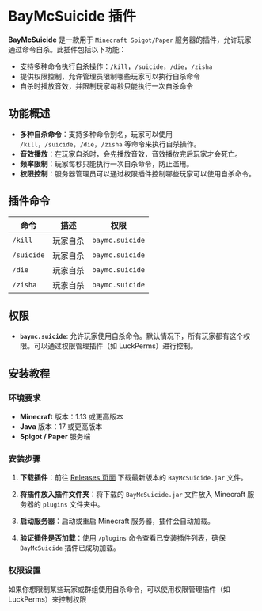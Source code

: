 # BayMcSuicide 插件

**BayMcSuicide** 是一款用于 `Minecraft Spigot/Paper` 服务器的插件，允许玩家通过命令自杀。此插件包括以下功能：

- 支持多种命令执行自杀操作：`/kill`，`/suicide`，`/die`，`/zisha`
- 提供权限控制，允许管理员限制哪些玩家可以执行自杀命令
- 自杀时播放音效，并限制玩家每秒只能执行一次自杀命令

## 功能概述

- **多种自杀命令**：支持多种命令别名，玩家可以使用 `/kill`，`/suicide`，`/die`，`/zisha` 等命令来执行自杀操作。
- **音效播放**：在玩家自杀时，会先播放音效，音效播放完后玩家才会死亡。
- **频率限制**：玩家每秒只能执行一次自杀命令，防止滥用。
- **权限控制**：服务器管理员可以通过权限插件控制哪些玩家可以使用自杀命令。

## 插件命令

| 命令         | 描述           | 权限           |
|--------------|----------------|----------------|
| `/kill`      | 玩家自杀       | `baymc.suicide`|
| `/suicide`   | 玩家自杀       | `baymc.suicide`|
| `/die`       | 玩家自杀       | `baymc.suicide`|
| `/zisha`     | 玩家自杀       | `baymc.suicide`|

## 权限

- **`baymc.suicide`**: 允许玩家使用自杀命令。默认情况下，所有玩家都有这个权限。可以通过权限管理插件（如 LuckPerms）进行控制。

## 安装教程

### 环境要求

- **Minecraft** 版本：1.13 或更高版本
- **Java** 版本：17 或更高版本
- **Spigot / Paper** 服务端

### 安装步骤

1. **下载插件**：前往 [Releases 页面](https://github.com/Konsheng/BayMcSuicide/releases) 下载最新版本的 `BayMcSuicide.jar` 文件。

2. **将插件放入插件文件夹**：将下载的 `BayMcSuicide.jar` 文件放入 Minecraft 服务器的 `plugins` 文件夹中。

3. **启动服务器**：启动或重启 Minecraft 服务器，插件会自动加载。

4. **验证插件是否加载**：使用 `/plugins` 命令查看已安装插件列表，确保 `BayMcSuicide` 插件已成功加载。

### 权限设置

如果你想限制某些玩家或群组使用自杀命令，可以使用权限管理插件（如 LuckPerms）来控制权限
